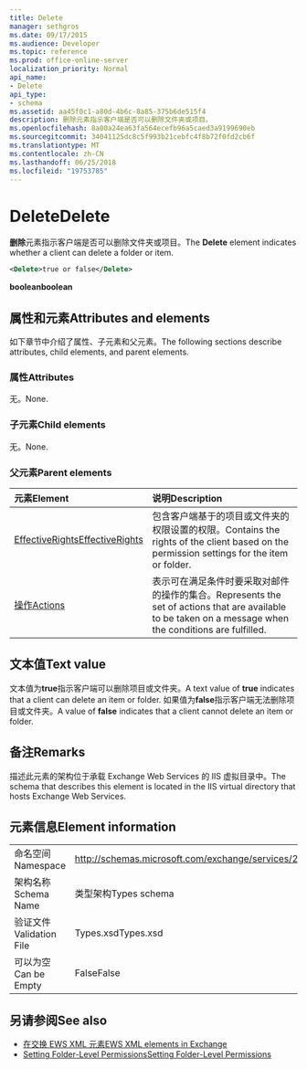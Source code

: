 ```yaml
---
title: Delete
manager: sethgros
ms.date: 09/17/2015
ms.audience: Developer
ms.topic: reference
ms.prod: office-online-server
localization_priority: Normal
api_name:
- Delete
api_type:
- schema
ms.assetid: aa45f0c1-a80d-4b6c-8a85-375b6de515f4
description: 删除元素指示客户端是否可以删除文件夹或项目。
ms.openlocfilehash: 8a00a24ea63fa564ecefb96a5caed3a9199690eb
ms.sourcegitcommit: 34041125dc8c5f993b21cebfc4f8b72f0fd2cb6f
ms.translationtype: MT
ms.contentlocale: zh-CN
ms.lasthandoff: 06/25/2018
ms.locfileid: "19753785"
---
```

# <a name="delete"></a><span data-ttu-id="384a1-103">Delete</span><span class="sxs-lookup"><span data-stu-id="384a1-103">Delete</span></span>

<span data-ttu-id="384a1-104">**删除**元素指示客户端是否可以删除文件夹或项目。</span><span class="sxs-lookup"><span data-stu-id="384a1-104">The **Delete** element indicates whether a client can delete a folder or item.</span></span> 
  
```XML
<Delete>true or false</Delete>
```

<span data-ttu-id="384a1-105">**boolean**</span><span class="sxs-lookup"><span data-stu-id="384a1-105">**boolean**</span></span>

## <a name="attributes-and-elements"></a><span data-ttu-id="384a1-106">属性和元素</span><span class="sxs-lookup"><span data-stu-id="384a1-106">Attributes and elements</span></span>

<span data-ttu-id="384a1-107">如下章节中介绍了属性、子元素和父元素。</span><span class="sxs-lookup"><span data-stu-id="384a1-107">The following sections describe attributes, child elements, and parent elements.</span></span>
  
### <a name="attributes"></a><span data-ttu-id="384a1-108">属性</span><span class="sxs-lookup"><span data-stu-id="384a1-108">Attributes</span></span>

<span data-ttu-id="384a1-109">无。</span><span class="sxs-lookup"><span data-stu-id="384a1-109">None.</span></span>
  
### <a name="child-elements"></a><span data-ttu-id="384a1-110">子元素</span><span class="sxs-lookup"><span data-stu-id="384a1-110">Child elements</span></span>

<span data-ttu-id="384a1-111">无。</span><span class="sxs-lookup"><span data-stu-id="384a1-111">None.</span></span>
  
### <a name="parent-elements"></a><span data-ttu-id="384a1-112">父元素</span><span class="sxs-lookup"><span data-stu-id="384a1-112">Parent elements</span></span>

|<span data-ttu-id="384a1-113">**元素**</span><span class="sxs-lookup"><span data-stu-id="384a1-113">**Element**</span></span>|<span data-ttu-id="384a1-114">**说明**</span><span class="sxs-lookup"><span data-stu-id="384a1-114">**Description**</span></span>|
|:-----|:-----|
|[<span data-ttu-id="384a1-115">EffectiveRights</span><span class="sxs-lookup"><span data-stu-id="384a1-115">EffectiveRights</span></span>](effectiverights.md) <br/> |<span data-ttu-id="384a1-116">包含客户端基于的项目或文件夹的权限设置的权限。</span><span class="sxs-lookup"><span data-stu-id="384a1-116">Contains the rights of the client based on the permission settings for the item or folder.</span></span>  <br/> |
|[<span data-ttu-id="384a1-117">操作</span><span class="sxs-lookup"><span data-stu-id="384a1-117">Actions</span></span>](actions.md) <br/> |<span data-ttu-id="384a1-118">表示可在满足条件时要采取对邮件的操作的集合。</span><span class="sxs-lookup"><span data-stu-id="384a1-118">Represents the set of actions that are available to be taken on a message when the conditions are fulfilled.</span></span>  <br/> |
   
## <a name="text-value"></a><span data-ttu-id="384a1-119">文本值</span><span class="sxs-lookup"><span data-stu-id="384a1-119">Text value</span></span>

<span data-ttu-id="384a1-120">文本值为**true**指示客户端可以删除项目或文件夹。</span><span class="sxs-lookup"><span data-stu-id="384a1-120">A text value of **true** indicates that a client can delete an item or folder.</span></span> <span data-ttu-id="384a1-121">如果值为**false**指示客户端无法删除项目或文件夹。</span><span class="sxs-lookup"><span data-stu-id="384a1-121">A value of **false** indicates that a client cannot delete an item or folder.</span></span> 
  
## <a name="remarks"></a><span data-ttu-id="384a1-122">备注</span><span class="sxs-lookup"><span data-stu-id="384a1-122">Remarks</span></span>

<span data-ttu-id="384a1-123">描述此元素的架构位于承载 Exchange Web Services 的 IIS 虚拟目录中。</span><span class="sxs-lookup"><span data-stu-id="384a1-123">The schema that describes this element is located in the IIS virtual directory that hosts Exchange Web Services.</span></span>
  
## <a name="element-information"></a><span data-ttu-id="384a1-124">元素信息</span><span class="sxs-lookup"><span data-stu-id="384a1-124">Element information</span></span>

|||
|:-----|:-----|
|<span data-ttu-id="384a1-125">命名空间</span><span class="sxs-lookup"><span data-stu-id="384a1-125">Namespace</span></span>  <br/> |http://schemas.microsoft.com/exchange/services/2006/types  <br/> |
|<span data-ttu-id="384a1-126">架构名称</span><span class="sxs-lookup"><span data-stu-id="384a1-126">Schema Name</span></span>  <br/> |<span data-ttu-id="384a1-127">类型架构</span><span class="sxs-lookup"><span data-stu-id="384a1-127">Types schema</span></span>  <br/> |
|<span data-ttu-id="384a1-128">验证文件</span><span class="sxs-lookup"><span data-stu-id="384a1-128">Validation File</span></span>  <br/> |<span data-ttu-id="384a1-129">Types.xsd</span><span class="sxs-lookup"><span data-stu-id="384a1-129">Types.xsd</span></span>  <br/> |
|<span data-ttu-id="384a1-130">可以为空</span><span class="sxs-lookup"><span data-stu-id="384a1-130">Can be Empty</span></span>  <br/> |<span data-ttu-id="384a1-131">False</span><span class="sxs-lookup"><span data-stu-id="384a1-131">False</span></span>  <br/> |
   
## <a name="see-also"></a><span data-ttu-id="384a1-132">另请参阅</span><span class="sxs-lookup"><span data-stu-id="384a1-132">See also</span></span>

- [<span data-ttu-id="384a1-133">在交换 EWS XML 元素</span><span class="sxs-lookup"><span data-stu-id="384a1-133">EWS XML elements in Exchange</span></span>](ews-xml-elements-in-exchange.md)
- [<span data-ttu-id="384a1-134">Setting Folder-Level Permissions</span><span class="sxs-lookup"><span data-stu-id="384a1-134">Setting Folder-Level Permissions</span></span>](http://msdn.microsoft.com/library/c7530e86-5112-401c-b10a-9c054ae59f07%28Office.15%29.aspx)

